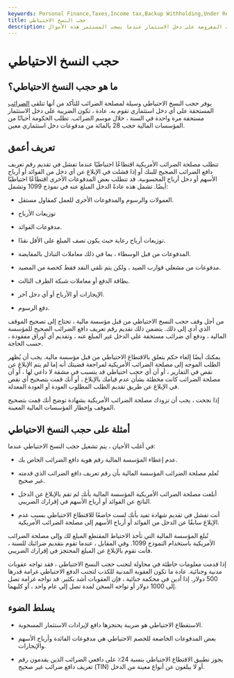 ```yaml
---
keywords: Personal Finance,Taxes,Income tax,Backup Withholding,Under Reported Income
title: حجب النسخ الاحتياطي
description: الاستقطاع الاحتياطي هو نوع من الضرائب المفروضة على دخل الاستثمار عندما يسحب المستثمر هذه الأموال.
---
```


# حجب النسخ الاحتياطي
## ما هو حجب النسخ الاحتياطي؟

يوفر حجب النسخ الاحتياطي وسيلة لمصلحة الضرائب للتأكد من أنها تتلقى [الضرائب](/taxes) المستحقة على أي دخل استثماري تقوم به. عادة ، تكون الضريبة على دخل الاستثمار مستحقة مرة واحدة في السنة ، خلال موسم الضرائب. تطلب الحكومة أحيانًا من المؤسسات المالية حجب 28 بالمائة من مدفوعات دخل استثماري معين.

## تعريف أعمق

تتطلب مصلحة الضرائب الأمريكية اقتطاعًا احتياطيًا عندما تفشل في تقديم رقم تعريف دافع الضرائب الصحيح للبنك أو إذا فشلت في الإبلاغ عن أي دخل من الفوائد أو أرباح الأسهم أو دخل أرباح المحسوبية. قد تتطلب بعض المدفوعات الأخرى اقتطاعًا احتياطيًا أيضًا. تشمل هذه عادةً الدخل المبلغ عنه في نموذج 1099 وتشمل:

- العمولات والرسوم والمدفوعات الأخرى للعمل كمقاول مستقل.

- توزيعات الأرباح

- مدفوعات الفوائد.

- توزيعات أرباح رعاية حيث يكون نصف المبلغ على الأقل نقدًا.

- المدفوعات من قبل الوسطاء ، بما في ذلك معاملات التبادل بالمقايضة.

- مدفوعات من مشغلي قوارب الصيد ، ولكن يتم تلقي النقد فقط كحصة من المصيد.

- بطاقة الدفع أو معاملات شبكة الطرف الثالث.

- الإيجارات أو الأرباح أو أي دخل آخر.

- دفع الرسوم.

من أجل وقف حجب النسخ الاحتياطي من قبل مؤسسة مالية ، تحتاج إلى تصحيح الموقف الذي أدى إلى ذلك. يتضمن ذلك تقديم رقم تعريف دافع الضرائب الصحيح للمؤسسة المالية ، ودفع أي ضرائب مستحقة على الدخل غير المبلغ عنه ، وتقديم أي أوراق مفقودة ، حسب الحاجة.

يمكنك أيضًا إلغاء حكم يتعلق بالاقتطاع الاحتياطي من قبل مؤسسة مالية. يجب أن يُظهر الطلب الموجه إلى مصلحة الضرائب الأمريكية لمراجعة قضيتك أنه إما لم يتم الإبلاغ عن نقص في التقارير ، أو أن أي حجب احتياطي قد يتسبب في مشقة لا داعي لها ، أو أن مصلحة الضرائب كانت مخطئة بشأن عدم قيامك بالإبلاغ ، أو أنك قمت بتصحيح أي نقص في الإبلاغ عن طريق تقديم الطلب المطلوب العودة أو العودة المعدلة.

إذا نجحت ، يجب أن تزودك مصلحة الضرائب الأمريكية بشهادة توضح أنك قمت بتصحيح الموقف وإخطار المؤسسات المالية المعينة.

## أمثلة على حجب النسخ الاحتياطي

في أغلب الأحيان ، يتم تشغيل حجب النسخ الاحتياطي عندما:

- عدم إعطاء المؤسسة المالية رقم هوية دافع الضرائب الخاص بك.

- تُعلم مصلحة الضرائب المؤسسة المالية بأن رقم تعريف دافع الضرائب الذي قدمته غير صحيح.

- أبلغت مصلحة الضرائب الأمريكية المؤسسة المالية بأنك لم تقم بالإبلاغ عن الدخل الناتج عن الفوائد أو أرباح الأسهم في إقرارك الضريبي.

- أنت تفشل في تقديم شهادة تفيد بأنك لست خاضعًا للاقتطاع الاحتياطي بسبب عدم الإبلاغ سابقًا عن الدخل من الفوائد أو أرباح الأسهم إلى مصلحة الضرائب الأمريكية.

تُبلغ المؤسسة المالية التي تأخذ الاحتياط المقتطع المبلغ لك وإلى مصلحة الضرائب الأمريكية باستخدام النموذج 1099. وفي المقابل ، عندما تقوم بتقديم ضرائبك للسنة ، فأنت تقوم بالإبلاغ عن المبلغ المحتجز في إقرارك الضريبي.

إذا قدمت معلومات خاطئة في محاولة لتجنب حجب النسخ الاحتياطي ، فقد تواجه عقوبات مدنية وجنائية. عادة ما تكون العقوبة المدنية للكذب لتجنب الدفع الاحتياطي غرامة قدرها 500 دولار. إذا أدين في محكمة جنائية ، فإن العقوبات أشد بكثير. قد تواجه غرامة تصل إلى 1000 دولار أو تواجه السجن لمدة تصل إلى عام واحد ، أو كليهما.

## يسلط الضوء

- الاستقطاع الاحتياطي هو ضريبة يحتجزها دافع لإيرادات الاستثمار المسحوبة.

- بعض المدفوعات الخاضعة للخصم الاحتياطي هي مدفوعات الفائدة وأرباح الأسهم والإيجارات.

- يجوز تطبيق الاقتطاع الاحتياطي بنسبة 24٪ على دافعي الضرائب الذين يقدمون رقم تعريف دافع ضرائب غير صحيح (TIN) أو لا يبلغون عن أنواع معينة من الدخل.

